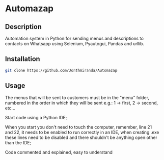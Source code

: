 # Automazap

## Description

Automation system in Python for sending menus and descriptions to contacts on Whatsapp using Selenium, Pyautogui, Pandas and urllib.

## Installation

```bash
git clone https://github.com/Jonthmiranda/Automazap
```

## Usage
The menus that will be sent to customers must be in the "menu" folder, numbered in the order in which they will be sent e.g.: 1 -> first, 2 -> second, etc...

Start code using a Python IDE;

When you start you don't need to touch the computer, remember, line 21 and 22, it needs to be enabled to run correctly in an IDE, when creating .exe these lines need to be disabled and there shouldn't be anything open other than the IDE;

Code commented and explained, easy to understand
